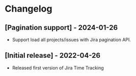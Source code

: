 # Changelog

## [Pagination support] - 2024-01-26
- Support load all projects/issues with Jira pagination API.

## [Initial release] - 2022-04-26

- Released first version of Jira Time Tracking 
